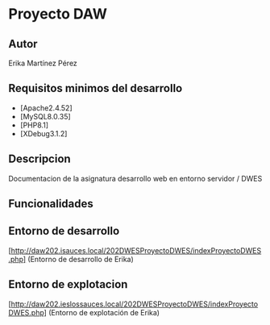 # Proyecto DAW
## Autor
Erika Martínez Pérez
## Requisitos minimos del desarrollo
- [Apache2.4.52]
- [MySQL8.0.35]
- [PHP8.1]
- [XDebug3.1.2]
## Descripcion
Documentacion de la asignatura desarrollo web en entorno servidor / DWES
## Funcionalidades
## Entorno de desarrollo
[http://daw202.isauces.local/202DWESProyectoDWES/indexProyectoDWES.php]
(Entorno de desarrollo de Erika)
## Entorno de explotacion
[http://daw202.ieslossauces.local/202DWESProyectoDWES/indexProyectoDWES.php]
(Entorno de explotación de Erika)